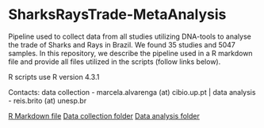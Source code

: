 # SharksRaysTrade-MetaAnalysis
Pipeline used to collect data from all studies utilizing DNA-tools to analyse the trade of Sharks and Rays in Brazil. We found 35 studies and 5047 samples. In this repository, we describe the pipeline used in a R markdown file and provide all files utilized in the scripts (follow links below). 

R scripts use R version 4.3.1 

Contacts: data collection - marcela.alvarenga (at) cibio.up.pt | data analysis - reis.brito (at) unesp.br

[R Markdown file](https://github.com/marcela-alvarenga/SharksRaysTrade-MetaAnalysis/tree/main/DataAnalysis/rmarkdown)
[Data collection folder](https://github.com/marcela-alvarenga/SharksRaysTrade-MetaAnalysis/tree/main/DataCollection)
[Data analysis folder](https://github.com/marcela-alvarenga/SharksRaysTrade-MetaAnalysis/tree/main/DataAnalysis)

